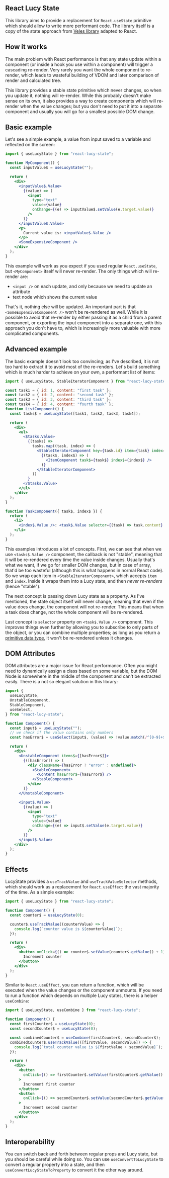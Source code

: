 ## React Lucy State

This library aims to provide a replacement for `React.useState` primitive which should allow to write more performant code. The library itself is a copy of the state approach from [Veles library](https://github.com/bloomca/veles) adapted to React.

## How it works

The main problem with React performance is that any state update within a component (or inside a hook you use within a component) will trigger a cascading re-render. Very rarely you want the whole component to re-render, which leads to wasteful building of VDOM and later comparison of render and calculated tree.

This library provides a stable state primitive which never changes, so when you update it, nothing will re-render. While this probably doesn't make sense on its own, it also provides a way to create components which will re-render when the value changes; but you don't need to put it into a separate component and usually you will go for a smallest possible DOM change.

## Basic example

Let's see a simple example, a value from input saved to a variable and reflected on the screen:

```jsx
import { useLucyState } from "react-lucy-state";

function MyComponent() {
  const inputValue$ = useLucyState("");

  return (
    <div>
      <inputValue$.Value>
        {(value) => (
          <input
            type="text"
            value={value}
            onChange={(e) => inputValue$.setValue(e.target.value)}
          />
        )}
      </inputValue$.Value>
      <p>
        Current value is: <inputValue$.Value />
      </p>
      <SomeExpensiveComponent />
    </div>
  );
}
```

This example will work as you expect if you used regular `React.useState`, but `<MyComponent>` itself will never re-render. The only things which will re-render are:

- `<input />` on each update, and only because we need to update an attribute
- text node which shows the current value

That's it, nothing else will be updated. An important part is that `<SomeExpensiveComponent />` won't be re-rendered as well. While it is possible to avoid that re-render by either passing it as a child from a parent component, or exporting the input component into a separate one, with this approach you don't have to, which is increasingly more valuable with more complicated components.

## Advanced example

The basic example doesn't look too convincing; as I've described, it is not too hard to extract it to avoid most of the re-renders. Let's build something which is much harder to achieve on your own, a performant list of items:

```jsx
import { useLucyState, StableIteratorComponent } from "react-lucy-state";

const task1 = { id: 1, content: "first task" };
const task2 = { id: 2, content: "second task" };
const task3 = { id: 3, content: "third task" };
const task4 = { id: 4, content: "fourth task" };
function ListComponent() {
  const tasks$ = useLucyState([task1, task2, task3, task4]);

  return (
    <div>
      <ul>
        <$tasks.Value>
          {(tasks) =>
            tasks.map((task, index) => (
              <StableIteratorComponent key={task.id} item={task} index={index}>
                {(task$, index$) => (
                  <ItemComponent task$={task$} index$={index$} />
                )}
              </StableIteratorComponent>
            ))
          }
        </$tasks.Value>
      </ul>
    </div>
  );
}

function TaskComponent({ task$, index$ }) {
  return (
    <li>
      <index$.Value />: <task$.Value selector={(task) => task.content} />
    </li>
  );
}
```

This examples introduces a lot of concepts. First, we can see that when we use `<tasks$.Value />` component, the callback is not "stable", meaning that it will be re-rendered every time the value inside changes. Usually that's what we want, if we go for smaller DOM changes, but in case of array, that'd be too wasteful (although this is what happens in normal React code).
So we wrap each item in `<StableIteratorComponent>`, which accepts `item` and `index`. Inside it wraps them into a Lucy state, and then _never re-renders_ (hence "stable").

The next concept is passing down Lucy state as a property. As I've mentioned, the state object itself will never change, meaning that even if the value does change, the component will not re-render. This means that when a task does change, not the whole component will be re-rendered.

Last concept is `selector` property on `<task$.Value />` component. This improves things even further by allowing you to subscribe to only parts of the object, or you can combine multiple properties; as long as you return a [primitive data type](https://developer.mozilla.org/en-US/docs/Glossary/Primitive), it won't be re-rendered unless it changes.

## DOM Attributes

DOM attributes are a major issue for React performance. Often you might need to dynamically assign a class based on some variable, but the DOM Node is somewhere in the middle of the component and can't be extracted easily. There is a not so elegant solution in this library:

```jsx
import {
  useLucyState,
  UnstableComponent,
  StableComponent,
  useSelect,
} from "react-lucy-state";

function Component() {
  const input$ = useLucyState("");
  // we check if the value contains only numbers
  const hasError$ = useSelect(input$, (value) => !value.match(/^[0-9]+$/i));

  return (
    <div>
      <UnstableComponent items$={[hasError$]}>
        {([hasError]) => (
          <div className={hasError ? "error" : undefined}>
            <StableComponent>
              <Content hasError$={hasError$} />
            </StableComponent>
          </div>
        )}
      </UnstableComponent>

      <input$.Value>
        {(value) => (
          <input
            type="text"
            value={value}
            onChange={(e) => input$.setValue(e.target.value)}
          />
        )}
      </input$.Value>
    </div>
  );
}
```

## Effects

LucyState provides a `useTrackValue` and `useTrackValueSelector` methods, which should work as a replacement for `React.useEffect` the vast majority of the time. As a simple example:

```jsx
import { useLucyState } from "react-lucy-state";

function Component() {
  const counter$ = useLucyState(0);

  counter$.useTrackValue((counterValue) => {
    console.log(`counter value is ${counterValue}`);
  });

  return (
    <div>
      <button onClick={() => counter$.setValue(counter$.getValue() + 1)}>
        Increment counter
      </button>
    </div>
  );
}
```

Similar to `React.useEffect`, you can return a function, which will be executed when the value changes or the component unmounts. If you need to run a function which depends on multiple Lucy states, there is a helper `useCombine`:

```jsx
import { useLucyState, useCombine } from "react-lucy-state";

function Component() {
  const firstCounter$ = useLucyState(0);
  const secondCounter$ = useLucyState(0);

  const combinedCounter$ = useCombine(firstCounter$, secondCounter$);
  combinedCounter$.useTrackValue(([firstValue, secondValue]) => {
    console.log(`total counter value is ${firstValue + secondValue}`);
  });

  return (
    <div>
      <button
        onClick={() => firstCounter$.setValue(firstCounter$.getValue() + 1)}
      >
        Increment first counter
      </button>
      <button
        onClick={() => secondCounter$.setValue(secondCounter$.getValue() + 1)}
      >
        Increment second counter
      </button>
    </div>
  );
}
```

## Interoperability

You can switch back and forth between regular props and Lucy state, but you should be careful while doing so. You can use `useConvertToLucyState` to convert a regular property into a state, and then `useConvertLucyStateToProperty` to convert it the other way around.
